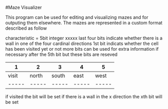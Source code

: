 #Maze Visualizer

This program can be used for editing and visualizing mazes and for outputing them elsewhere. 
The mazes are represented in a custom format described as follow

characteristic  = 5bit integer
xxxxx
last four bits indicate whether there is a wall in one of the four cardinal directions
1st bit indicats whether the cell has been visited yet or not
more bits can be used for extra information if necessary after the 5th bit but these bits are reseved

|  1  |  2  |  3  |  4  |  5  |
|-----|-----|-----|-----|-----|
|visit|north|south|east |west |
|-----|-----|-----|-----|-----|

if visited the bit will be set 
if there is a wall in the x direction the xth bit will be set
